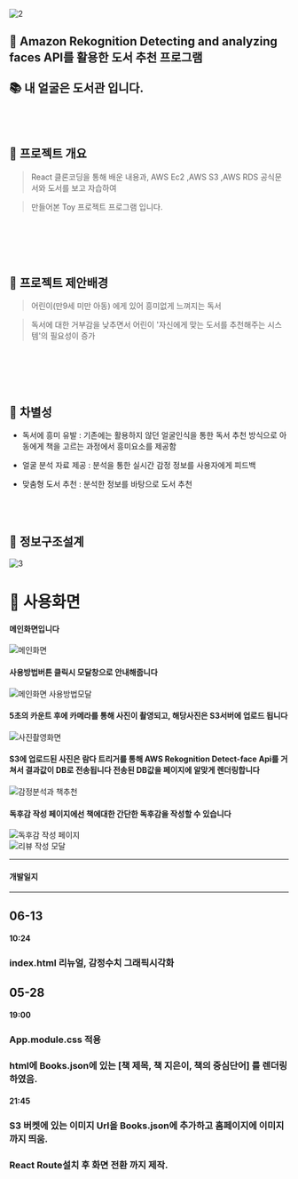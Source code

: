 ![2](https://user-images.githubusercontent.com/73016277/210193426-24791585-caaf-4199-8597-cad2fd92fc98.jpg)



## 🎈 Amazon Rekognition Detecting and analyzing faces API를 활용한 도서 추천 프로그램 <br><br> 📚 내 얼굴은 도서관 입니다.

<br><br>

## 🎨 프로젝트 개요

>React 클론코딩을 통해 배운 내용과, AWS Ec2 ,AWS S3 ,AWS RDS 공식문서와 도서를 보고 자습하여

>만들어본 Toy 프로젝트 프로그램 입니다.

<br>
<br><br><br>

## 🎨 프로젝트 제안배경

>어린이(만9세 미만 아동) 에게 있어 흥미없게 느껴지는 독서

>독서에 대한 거부감을 낮추면서 어린이 '자신에게 맞는 도서를 추천해주는 시스템'의 필요성이 증가
<br>
<br><br><br>

## 🎨 차별성
- 독서에 흥미 유발
  : 기존에는 활용하지 않던 얼굴인식을 통한 독서 추천 방식으로 아동에게 책을 고르는 과정에서 흥미요소를 제공함
  
- 얼굴 분석 자료 제공
  : 분석을 통한 실시간 감정 정보를 사용자에게 피드백
  
- 맞춤형 도서 추천
  : 분석한 정보를 바탕으로 도서 추천
  
  <br><br>

## 🎨 정보구조설계

![3](https://user-images.githubusercontent.com/73016277/210193532-72d27862-74d9-4574-a496-304c09fcfe0a.jpg)


# 🎨 사용화면

#### 메인화면입니다

![메인화면](https://user-images.githubusercontent.com/73016277/173263391-2729eee3-730e-4c99-a008-5789d78a6598.jpg)


#### 사용방법버튼 클릭시 모달창으로 안내해줍니다<br>
![메인화면 사용방법모달](https://user-images.githubusercontent.com/73016277/173263341-f150ad3a-24cb-46fa-875a-19974d4e7a2d.jpg)

#### 5초의 카운트 후에 카메라를 통해 사진이 촬영되고, 해당사진은 S3서버에 업로드 됩니다<br>
![사진촬영화면](https://user-images.githubusercontent.com/73016277/173263344-0e95feb1-985b-4917-8ed9-7e21b2dd06b9.jpg)

#### S3에 업로드된 사진은 람다 트리거를 통해 AWS Rekognition Detect-face Api를 거쳐서 결과값이 DB로 전송됩니다 전송된 DB값을 페이지에 알맞게 렌더링합니다<br>
![감정분석과 책추천](https://user-images.githubusercontent.com/73016277/173263347-a7a65b16-5b11-4535-85cc-c50acdf58991.jpg)

#### 독후감 작성 페이지에선 책에대한 간단한 독후감을 작성할 수 있습니다

![독후감 작성 페이지](https://user-images.githubusercontent.com/73016277/173262989-b64edd1c-ceea-40eb-9709-c574339a0d33.jpg)<br>
![리뷰 작성 모달](https://user-images.githubusercontent.com/73016277/173262992-c394d73c-ff5f-46d1-a4fc-f054d9a765df.jpg)<br>

<hr>

#### 개발일지

<hr>

## 06-13
#### 10:24
### index.html 리뉴얼, 감정수치 그래픽시각화


## 05-28
#### 19:00
### App.module.css 적용<br>
### html에 Books.json에 있는 [책 제목, 책 지은이, 책의 중심단어] 를 렌더링 하였음.

#### 21:45
### S3 버켓에 있는 이미지 Url을 Books.json에 추가하고 홈페이지에 이미지까지 띄움.
### React Route설치 후 화면 전환 까지 제작.

